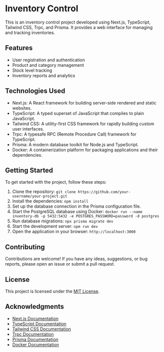 # Inventory Control

This is an inventory control project developed using Next.js, TypeScript, Tailwind CSS, Trpc, and Prisma. It provides a web interface for managing and tracking inventories.

## Features

- User registration and authentication
- Product and category management
- Stock level tracking
- Inventory reports and analytics

## Technologies Used

- Next.js: A React framework for building server-side rendered and static websites.
- TypeScript: A typed superset of JavaScript that compiles to plain JavaScript.
- Tailwind CSS: A utility-first CSS framework for rapidly building custom user interfaces.
- Trpc: A typesafe RPC (Remote Procedure Call) framework for TypeScript.
- Prisma: A modern database toolkit for Node.js and TypeScript.
- Docker: A containerization platform for packaging applications and their dependencies.

## Getting Started

To get started with the project, follow these steps:

1. Clone the repository: `git clone https://github.com/your-username/your-project.git`
2. Install the dependencies: `npm install`
3. Set up the database connection in the Prisma configuration file.
4. Start the PostgreSQL database using Docker: `docker run --name inventory-db -p 5432:5432 -e POSTGRES_PASSWORD=password -d postgres`
5. Run database migrations: `npx prisma migrate dev`
6. Start the development server: `npm run dev`
7. Open the application in your browser: `http://localhost:3000`

## Contributing

Contributions are welcome! If you have any ideas, suggestions, or bug reports, please open an issue or submit a pull request.

## License

This project is licensed under the [MIT License](LICENSE).

## Acknowledgments

- [Next.js Documentation](https://nextjs.org/docs)
- [TypeScript Documentation](https://www.typescriptlang.org/docs/)
- [Tailwind CSS Documentation](https://tailwindcss.com/docs)
- [Trpc Documentation](https://trpc.io/docs)
- [Prisma Documentation](https://www.prisma.io/docs)
- [Docker Documentation](https://docs.docker.com/)
